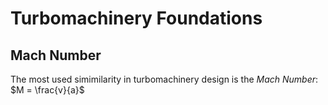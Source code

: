 # Turbomachinery Foundations
## Mach Number
The most used simimilarity in turbomachinery design is the *Mach Number*:
$M = \frac{v}{a}$
